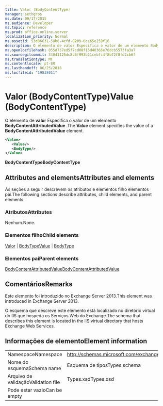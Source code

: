 ```yaml
---
title: Valor (BodyContentType)
manager: sethgros
ms.date: 09/17/2015
ms.audience: Developer
ms.topic: reference
ms.prod: office-online-server
localization_priority: Normal
ms.assetid: 53d86631-58b0-4cfd-8209-0ce65e259f16
description: O elemento de valor Especifica o valor de um elemento BodyContentAttributedValue.
ms.openlocfilehash: 055d737ed5f7cd08f16d40366e76dcb5573fa3a7
ms.sourcegitcommit: 34041125dc8c5f993b21cebfc4f8b72f0fd2cb6f
ms.translationtype: MT
ms.contentlocale: pt-BR
ms.lasthandoff: 06/25/2018
ms.locfileid: "19838011"
---
```

# <a name="value-bodycontenttype"></a><span data-ttu-id="a9281-103">Valor (BodyContentType)</span><span class="sxs-lookup"><span data-stu-id="a9281-103">Value (BodyContentType)</span></span>

<span data-ttu-id="a9281-104">O elemento de **valor** Especifica o valor de um elemento **BodyContentAttributedValue** .</span><span class="sxs-lookup"><span data-stu-id="a9281-104">The **Value** element specifies the value of a **BodyContentAttributedValue** element.</span></span> 
  
```XML
<Value>
   <Value/>
   <BodyType/>
</Value>
```

<span data-ttu-id="a9281-105">**BodyContentType**</span><span class="sxs-lookup"><span data-stu-id="a9281-105">**BodyContentType**</span></span>

## <a name="attributes-and-elements"></a><span data-ttu-id="a9281-106">Attributes and elements</span><span class="sxs-lookup"><span data-stu-id="a9281-106">Attributes and elements</span></span>

<span data-ttu-id="a9281-107">As seções a seguir descrevem os atributos e elementos filho elementos pai.</span><span class="sxs-lookup"><span data-stu-id="a9281-107">The following sections describe attributes, child elements, and parent elements.</span></span>
  
### <a name="attributes"></a><span data-ttu-id="a9281-108">Atributos</span><span class="sxs-lookup"><span data-stu-id="a9281-108">Attributes</span></span>

<span data-ttu-id="a9281-109">Nenhum.</span><span class="sxs-lookup"><span data-stu-id="a9281-109">None.</span></span>
  
### <a name="child-elements"></a><span data-ttu-id="a9281-110">Elementos filho</span><span class="sxs-lookup"><span data-stu-id="a9281-110">Child elements</span></span>

<span data-ttu-id="a9281-111">[Valor](value.md) | [BodyType](bodytype.md)</span><span class="sxs-lookup"><span data-stu-id="a9281-111">[Value](value.md) | [BodyType](bodytype.md)</span></span>
  
### <a name="parent-elements"></a><span data-ttu-id="a9281-112">Elementos pai</span><span class="sxs-lookup"><span data-stu-id="a9281-112">Parent elements</span></span>

[<span data-ttu-id="a9281-113">BodyContentAttributedValue</span><span class="sxs-lookup"><span data-stu-id="a9281-113">BodyContentAttributedValue</span></span>](bodycontentattributedvalue.md)
  
## <a name="remarks"></a><span data-ttu-id="a9281-114">Comentários</span><span class="sxs-lookup"><span data-stu-id="a9281-114">Remarks</span></span>

<span data-ttu-id="a9281-115">Este elemento foi introduzido no Exchange Server 2013.</span><span class="sxs-lookup"><span data-stu-id="a9281-115">This element was introduced in Exchange Server 2013.</span></span>
  
<span data-ttu-id="a9281-116">O esquema que descreve este elemento está localizado no diretório virtual do IIS que hospeda os Serviços Web do Exchange.</span><span class="sxs-lookup"><span data-stu-id="a9281-116">The schema that describes this element is located in the IIS virtual directory that hosts Exchange Web Services.</span></span>
  
## <a name="element-information"></a><span data-ttu-id="a9281-117">Informações de elemento</span><span class="sxs-lookup"><span data-stu-id="a9281-117">Element information</span></span>

|||
|:-----|:-----|
|<span data-ttu-id="a9281-118">Namespace</span><span class="sxs-lookup"><span data-stu-id="a9281-118">Namespace</span></span>  <br/> |http://schemas.microsoft.com/exchange/services/2006/types  <br/> |
|<span data-ttu-id="a9281-119">Nome do esquema</span><span class="sxs-lookup"><span data-stu-id="a9281-119">Schema name</span></span>  <br/> |<span data-ttu-id="a9281-120">Esquema de tipos</span><span class="sxs-lookup"><span data-stu-id="a9281-120">Types schema</span></span>  <br/> |
|<span data-ttu-id="a9281-121">Arquivo de validação</span><span class="sxs-lookup"><span data-stu-id="a9281-121">Validation file</span></span>  <br/> |<span data-ttu-id="a9281-122">Types.xsd</span><span class="sxs-lookup"><span data-stu-id="a9281-122">Types.xsd</span></span>  <br/> |
|<span data-ttu-id="a9281-123">Pode estar vazio</span><span class="sxs-lookup"><span data-stu-id="a9281-123">Can be empty</span></span>  <br/> ||
   

